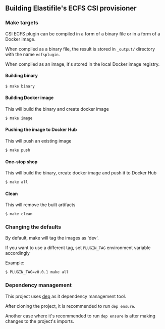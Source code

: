 ## Building Elastifile's ECFS CSI provisioner

### Make targets

CSI ECFS plugin can be compiled in a form of a binary file or in a form of a Docker image.

When compiled as a binary file, the result is stored in `_output/` directory with the name `ecfsplugin`.

When compiled as an image, it's stored in the local Docker image registry.

#### Building binary
```bash
$ make binary
```

#### Building Docker image
This will build the binary and create docker image
```bash
$ make image
```

#### Pushing the image to Docker Hub
This will push an existing image
```bash
$ make push
```

#### One-stop shop
This will build the binary, create docker image and push it to Docker Hub
```bash
$ make all
```

#### Clean
This will remove the  built artifacts
```bash
$ make clean
```

### Changing the defaults
By default, make will tag the images as 'dev'.

If you want to use a different tag, set `PLUGIN_TAG` environment variable accordingly

Example:
```bash
$ PLUGIN_TAG=v0.0.1 make all
```

### Dependency management

This project uses [dep](https://github.com/golang/dep) as it dependency management tool.

After cloning the project, it is recommended to run `dep ensure`.

Another case where it's recommended to run `dep ensure` is after making changes to the project's imports.
